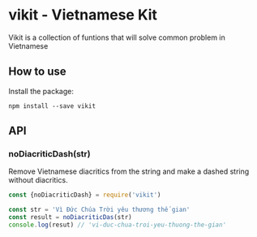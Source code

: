 # vikit - Vietnamese Kit

Vikit is a collection of funtions that will solve common problem in Vietnamese

## How to use

Install the package:

```
npm install --save vikit
```

## API

### noDiacriticDash(str)

Remove Vietnamese diacritics from the string and make a dashed string without diacritics.

```javascript
const {noDiacriticDash} = require('vikit')

const str = 'Vì Đức Chúa Trời yêu thương thế gian'
const result = noDiacriticDas(str)
console.log(resut) // 'vi-duc-chua-troi-yeu-thuong-the-gian'
```
